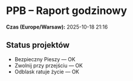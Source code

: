 # PPB – Raport godzinowy
**Czas (Europe/Warsaw):** 2025-10-18 21:16

## Status projektów
- Bezpieczny Pieszy — OK
- Zwolnij przy przejściu — OK
- Odblask ratuje życie — OK

